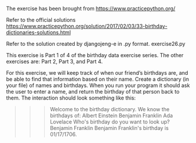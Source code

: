 The exercise has been brought from https://www.practicepython.org/

Refer to the official solutions https://www.practicepython.org/solution/2017/02/03/33-birthday-dictionaries-solutions.html

Refer to the solution created by djangojeng-e in .py format. exercise26.py


This exercise is Part 1 of 4 of the birthday data exercise series. The other exercises are: Part 2, Part 3, and Part 4.

For this exercise, we will keep track of when our friend’s birthdays are, and be able to find that information based on their name. Create a dictionary (in your file) of names and birthdays. When you run your program it should ask the user to enter a name, and return the birthday of that person back to them. The interaction should look something like this:

>>> Welcome to the birthday dictionary. We know the birthdays of:
Albert Einstein
Benjamin Franklin
Ada Lovelace
>>> Who's birthday do you want to look up?
Benjamin Franklin
>>> Benjamin Franklin's birthday is 01/17/1706.
